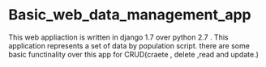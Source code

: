 # Basic_web_data_management_app
This web appliaction is written in django 1.7 over python 2.7 . This application represents a set of data by population script. there are some basic functinality over this app for CRUD(craete , delete ,read and update.)
